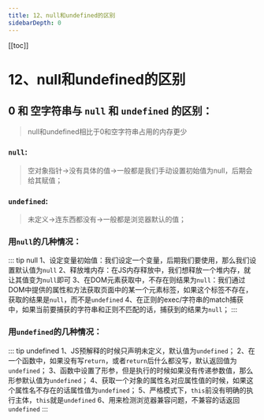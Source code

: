 ```yaml
---
title: 12、null和undefined的区别
sidebarDepth: 0
---
```

[[toc]]
# 12、null和undefined的区别
## 0 和 空字符串与 `null` 和 `undefined` 的区别：
>null和undefined相比于0和空字符串占用的内存更少

### `null`:
>空对象指针->没有具体的值->一般都是我们手动设置初始值为null，后期会给其赋值；

### `undefined`:
>未定义->连东西都没有->一般都是浏览器默认的值；
### 用`null`的几种情况：
::: tip null 
1、设定变量初始值：我们设定一个变量，后期我们要使用，那么我们设置默认值为`null`
2、释放堆内存：在JS内存释放中，我们想释放一个堆内存，就让其值变为`null`即可
3、在DOM元素获取中，不存在则结果为`null`：我们通过DOM中提供的属性和方法获取页面中的某一个元素标签，如果这个标签不存在，获取的结果是`null`，而不是`undefined`
4、在正则的exec/字符串的match捕获中，如果当前要捕获的字符串和正则不匹配的话，捕获到的结果为`null`；
:::
### 用`undefined`的几种情况：
::: tip undefined
1、JS预解释的时候只声明未定义，默认值为`undefined`；
2、在一个函数中，如果没有写`return`，或者`return`后什么都没写，默认返回值为`undefined`；
3、函数中设置了形参，但是执行的时候如果没有传递参数值，那么形参默认值为`undefined`；
4、获取一个对象的属性名对应属性值的时候，如果这个属性名不存在的话属性值为`undefined`；
5、严格模式下，`this`前没有明确的执行主体，`this`就是`undefined`
6、用来检测浏览器兼容问题，不兼容的话返回`undefined`
:::